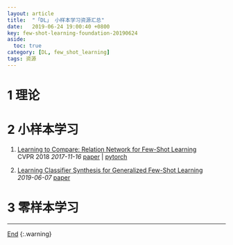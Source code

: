 ```yaml
---
layout: article
title:  "「DL」 小样本学习资源汇总"
date:   2019-06-24 19:00:40 +0800
key: few-shot-learning-foundation-20190624
aside:
  toc: true
category: [DL, few_shot_learning]
tags: 资源
---
```

<span id='head'></span>  

# 1 理论

# 2 小样本学习
1. [Learning to Compare: Relation Network for Few-Shot Learning](http://cn.arxiv.org/abs/1711.06025)   
CVPR 2018 *2017-11-16* [paper](https://arxiv.org/abs/1711.06025) | [pytorch](https://github.com/floodsung/LearningToCompare_FSL)    

1. [Learning Classifier Synthesis for Generalized Few-Shot Learning](http://cn.arxiv.org/abs/1906.02944)   
*2019-06-07* [paper](https://arxiv.org/abs/1906.02944)    


# 3 零样本学习

-------------------  
[End](#head)
{:.warning}  
